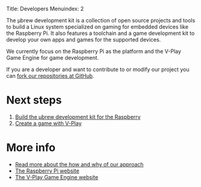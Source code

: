 Title: Developers
Menuindex: 2

The μbrew development kit is a collection of open source projects and tools to
build a Linux system specialized on gaming for embedded devices like the
Raspberry Pi. It also features a toolchain and a game development kit to develop
your own apps and games for the supported devices.

We currently focus on the Raspberry Pi as the platform and the V-Play Game
Engine for game development.

If you are a developer and want to contribute to or modify our project you
can [fork our repositories at GitHub](https://github.com/ubrew-it).

# Next steps

1. [Build the μbrew development kit for the Raspberry]({filename}developers/ubrewkit.md)
2. [Create a game with V-Play]({filename}developers/vplay.md)

# More info

* [Read more about the how and why of our approach]({filename}/General/20150624-why-we-are-doing-this.md)
* [The Raspberry Pi website](https://www.raspberrypi.org/)
* [The V-Play Game Engine website](http://v-play.net/)